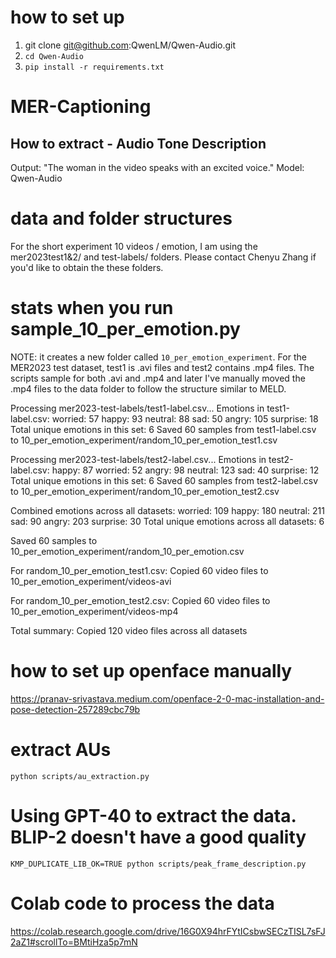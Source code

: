 # how to set up

1. git clone git@github.com:QwenLM/Qwen-Audio.git
2. `cd Qwen-Audio`
3. `pip install -r requirements.txt`

# MER-Captioning

## How to extract - Audio Tone Description

Output: "The woman in the video speaks with an excited voice."
Model: Qwen-Audio

# data and folder structures

For the short experiment 10 videos / emotion, I am using the mer2023test1&2/ and test-labels/ folders. Please contact Chenyu Zhang if you'd like to obtain the these folders.

# stats when you run sample_10_per_emotion.py

NOTE: it creates a new folder called `10_per_emotion_experiment`.
For the MER2023 test dataset, test1 is .avi files and test2 contains .mp4 files.
The scripts sample for both .avi and .mp4 and later I've manually moved the .mp4 files to the data folder to follow the structure similar to MELD.

Processing mer2023-test-labels/test1-label.csv...
Emotions in test1-label.csv:
worried: 57
happy: 93
neutral: 88
sad: 50
angry: 105
surprise: 18
Total unique emotions in this set: 6
Saved 60 samples from test1-label.csv to 10_per_emotion_experiment/random_10_per_emotion_test1.csv

Processing mer2023-test-labels/test2-label.csv...
Emotions in test2-label.csv:
happy: 87
worried: 52
angry: 98
neutral: 123
sad: 40
surprise: 12
Total unique emotions in this set: 6
Saved 60 samples from test2-label.csv to 10_per_emotion_experiment/random_10_per_emotion_test2.csv

Combined emotions across all datasets:
worried: 109
happy: 180
neutral: 211
sad: 90
angry: 203
surprise: 30
Total unique emotions across all datasets: 6

Saved 60 samples to 10_per_emotion_experiment/random_10_per_emotion.csv

For random_10_per_emotion_test1.csv:
Copied 60 video files to 10_per_emotion_experiment/videos-avi

For random_10_per_emotion_test2.csv:
Copied 60 video files to 10_per_emotion_experiment/videos-mp4

Total summary:
Copied 120 video files across all datasets

# how to set up openface manually

https://pranav-srivastava.medium.com/openface-2-0-mac-installation-and-pose-detection-257289cbc79b

# extract AUs

`python scripts/au_extraction.py`

# Using GPT-40 to extract the data. BLIP-2 doesn't have a good quality

`KMP_DUPLICATE_LIB_OK=TRUE python scripts/peak_frame_description.py`

# Colab code to process the data

https://colab.research.google.com/drive/16G0X94hrFYtICsbwSECzTISL7sFJ2aZ1#scrollTo=BMtiHza5p7mN
